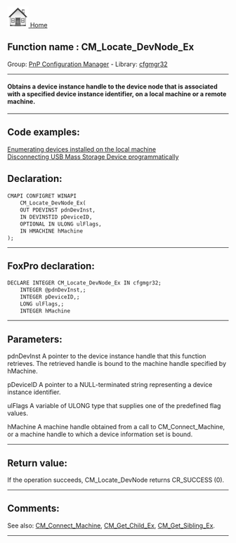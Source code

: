 [<img src="../../images/home.png"> Home ](https://github.com/VFPX/Win32API)  

## Function name : CM_Locate_DevNode_Ex
Group: [PnP Configuration Manager](../../functions_group.md#PnP_Configuration_Manager)  -  Library: [cfgmgr32](../../Libraries.md#cfgmgr32)  
***  


#### Obtains a device instance handle to the device node that is associated with a specified device instance identifier, on a local machine or a remote machine.

***  


## Code examples:
[Enumerating devices installed on the local machine](../../samples/sample_545.md)  
[Disconnecting USB Mass Storage Device programmatically](../../samples/sample_553.md)  

## Declaration:
```foxpro  
CMAPI CONFIGRET WINAPI
	CM_Locate_DevNode_Ex(
	OUT PDEVINST pdnDevInst,
	IN DEVINSTID pDeviceID,
	OPTIONAL IN ULONG ulFlags,
	IN HMACHINE hMachine
);  
```  
***  


## FoxPro declaration:
```foxpro  
DECLARE INTEGER CM_Locate_DevNode_Ex IN cfgmgr32;
	INTEGER @pdnDevInst,;
	INTEGER pDeviceID,;
	LONG ulFlags,;
	INTEGER hMachine  
```  
***  


## Parameters:
pdnDevInst 
A pointer to the device instance handle that this function retrieves. The retrieved handle is bound to the machine handle specified by hMachine. 

pDeviceID 
A pointer to a NULL-terminated string representing a device instance identifier.

ulFlags 
A variable of ULONG type that supplies one of the predefined flag values.

hMachine 
A machine handle obtained from a call to CM_Connect_Machine, or a machine handle to which a device information set is bound.   
***  


## Return value:
If the operation succeeds, CM_Locate_DevNode returns CR_SUCCESS (0).  
***  


## Comments:
See also: [CM_Connect_Machine](../cfgmgr32/CM_Connect_Machine.md), [CM_Get_Child_Ex](../cfgmgr32/CM_Get_Child_Ex.md), [CM_Get_Sibling_Ex](../cfgmgr32/CM_Get_Sibling_Ex.md).  
  
***  

